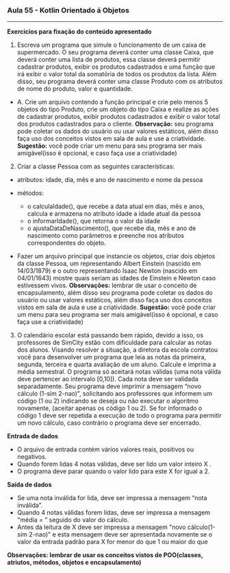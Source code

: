### Aula 55 - Kotlin Orientado á Objetos
<hr>

**Exercicios para fixação do conteúdo apresentado**

1. Escreva um programa que simule o funcionamento de um caixa de supermercado. O seu programa deverá conter uma classe Caixa, que deverá conter uma lista de produtos, essa classe deverá permitir cadastrar produtos, exibir os produtos cadastrados e uma função que irá exibir o valor total da somatória de todos os produtos da lista. Além disso, seu programa deverá conter uma classe Produto com os atributos de nome do produto, valor e quantidade.

- A.  Crie um arquivo contendo a função principal e crie pelo menos 5 objetos do tipo Produto, crie um objeto do tipo Caixa e realize as ações de cadastrar produtos, exibir produtos cadastrados e exibir o valor total dos produtos cadastrados para o cliente.
  **Observação:** seu programa pode coletar os dados do usuário ou usar valores estáticos, além disso faça uso dos conceitos vistos em sala de aula e use a criatividade.
  **Sugestão:** você pode criar um menu para seu programa ser mais amigável(isso é opcional, e caso faça use a criatividade)

2. Criar a classe Pessoa com as seguintes características:
- atributos: idade, dia, mês e ano de nascimento e nome da pessoa
- métodos:
    - o calculaIdade(), que recebe a data atual em dias, mês e anos, calcula e armazena no atributo idade a idade atual da pessoa
    - o informarIdade(), que retorna o valor da idade
    - o ajustaDataDeNascimento(), que recebe dia, mês e ano de nascimento como parâmetros e preenche nos atributos correspondentes do objeto.

- Fazer um arquivo principal que instancie os objetos, criar dois objetos da classe Pessoa, um representando Albert Einstein (nascido em 14/03/1879) e o outro representando Isaac Newton (nascido em 04/01/1643) mostre quais seriam as idades de Einstein e Newton caso estivessem vivos.
  **Observações:** lembrar de usar o conceito de encapsulamento, além disso seu programa pode coletar os dados do usuário ou usar valores estáticos, além disso faça uso dos conceitos vistos em sala de aula e use a criatividade.
  **Sugestão:** você pode criar um menu para seu programa ser mais amigável(isso é opcional, e caso faça use a criatividade)

3. O calendário escolar está passando bem rápido, devido a isso, os professores de SimCity estão com dificuldade para calcular as notas dos alunos. Visando resolver a situação, a diretora da escola contratou você para desenvolver um programa que leia as notas da primeira, segunda, terceira e quarta avaliação de um aluno. Calcule e imprima a média semestral. O programa só aceitará notas válidas (uma nota válida deve pertencer ao intervalo [0,10]). Cada nota deve ser validada separadamente. Seu programa deve imprimir a mensagem “novo cálculo (1-sim 2-nao)”, solicitando aos professores que informem um código (1 ou 2) indicando se deseja ou não executar o algoritmo novamente, (aceitar apenas os código 1 ou 2). Se for informado o código 1 deve ser repetida a execução de todo o programa para permitir um novo cálculo, caso contrário o programa deve ser encerrado.

**Entrada de dados**
- O arquivo de entrada contém vários valores reais, positivos ou negativos.
- Quando forem lidas 4 notas válidas, deve ser lido um valor inteiro X .
- O programa deve parar quando o valor lido para este X for igual a 2.

**Saída de dados**
- Se uma nota inválida for lida, deve ser impressa a mensagem “nota inválida”.
- Quando 4 notas válidas forem lidas, deve ser impressa a mensagem "média = ” seguido do valor do cálculo.
- Antes da leitura de X deve ser impressa a mensagem "novo cálculo(1-sim 2-nao)" e esta mensagem deve ser apresentada novamente se o valor da entrada padrão para X for menor do que 1 ou maior do que

**Observações: lembrar de usar os conceitos vistos de POO(classes, atriutos, métodos, objetos e encapsulamento)**